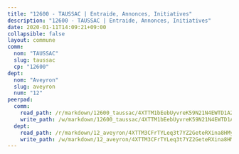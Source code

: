 ```yaml
---
title: "12600 - TAUSSAC | Entraide, Annonces, Initiatives"
description: "12600 - TAUSSAC | Entraide, Annonces, Initiatives"
date: 2020-01-11T14:09:21+09:00
collapsible: false
layout: commune
comm:
  nom: "TAUSSAC"
  slug: taussac
  cp: "12600"
dept:
  nom: "Aveyron"
  slug: aveyron
  num: "12"
peerpad:
  comm:
    read_path: /r/markdown/12600_taussac/4XTTM1bEebUyvreK59N21N4EWTD1A27UvBcD7rhL5R8hC2y3V
    write_path: /w/markdown/12600_taussac/4XTTM1bEebUyvreK59N21N4EWTD1A27UvBcD7rhL5R8hC2y3V-K3TgUWhoUGMKcr7Z8wKJdUdS4RD8z17wPWVUraNZ8uVjA6mCJe5abRH8w9Xtgxu392hCg1edspyNP3mCpL3qD9WvUtEF4BHTqmZE26Dq4DML7Hf9gPqtzT1kqVtADHUAZkWfPhfV
  dept:
    read_path: /r/markdown/12_aveyron/4XTTM3CFrTYLeq3t7YZ2GeteRXina8HMy585xLdATaEm28gJq
    write_path: /w/markdown/12_aveyron/4XTTM3CFrTYLeq3t7YZ2GeteRXina8HMy585xLdATaEm28gJq-K3TgUfu3tdsvnJNzfCjLcQBm4uQ83gag77qnaAo9pjUvbpQyfAVAxJdyULKffeJFVcGHHVraYZNVQhiGBeBUKBFLy2Vr8dapgU6tQCmoJQ6dgnoqRGmK9bSxqhW9VArfxRuTPcgV
---
```


